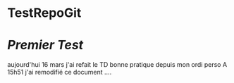 # TestRepoGit
# *Premier Test*
aujourd'hui 16 mars j'ai refait le TD bonne pratique depuis mon ordi perso
A 15h51 j'ai remodifié ce document ....
